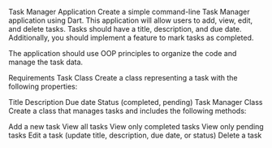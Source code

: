 Task Manager Application
Create a simple command-line Task Manager application using Dart. This application will allow users to add, view, edit, and delete tasks. Tasks should have a title, description, and due date. Additionally, you should implement a feature to mark tasks as completed.

The application should use OOP principles to organize the code and manage the task data.

Requirements
Task Class
Create a class representing a task with the following properties:

Title
Description
Due date
Status (completed, pending)
Task Manager Class
Create a class that manages tasks and includes the following methods:

Add a new task
View all tasks
View only completed tasks
View only pending tasks
Edit a task (update title, description, due date, or status)
Delete a task
